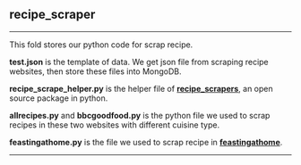 ## recipe_scraper
---
This fold stores our python code for scrap recipe.


**test.json** is the template of data. We get json file from scraping recipe websites, then store these files into MongoDB.


**recipe_scrape_helper.py** is the helper file of __[recipe_scrapers](https://github.com/hhursev/recipe-scrapers)__, an open source package in python.

**allrecipes.py** and **bbcgoodfood.py** is the python file we used to scrap recipes in these two websites with different cuisine type.

**feastingathome.py** is the file we used to scrap recipe in __[feastingathome](https://www.feastingathome.com/)__.


---